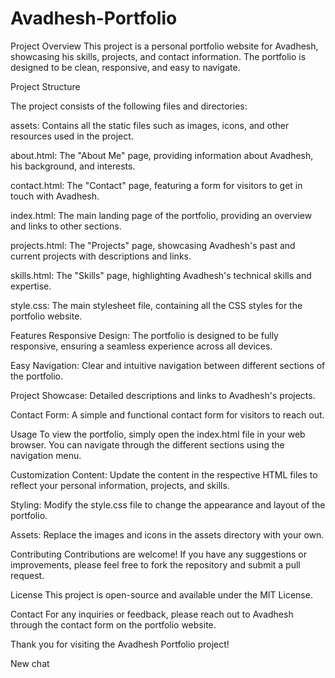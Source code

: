 # Avadhesh-Portfolio
Project Overview
This project is a personal portfolio website for Avadhesh, showcasing his skills, projects, and contact information. The portfolio is designed to be clean, responsive, and easy to navigate.

Project Structure

The project consists of the following files and directories:

assets: Contains all the static files such as images, icons, and other resources used in the project.

about.html: The "About Me" page, providing information about Avadhesh, his background, and interests.

contact.html: The "Contact" page, featuring a form for visitors to get in touch with Avadhesh.

index.html: The main landing page of the portfolio, providing an overview and links to other sections.

projects.html: The "Projects" page, showcasing Avadhesh's past and current projects with descriptions and links.

skills.html: The "Skills" page, highlighting Avadhesh's technical skills and expertise.

style.css: The main stylesheet file, containing all the CSS styles for the portfolio website.

Features
Responsive Design: The portfolio is designed to be fully responsive, ensuring a seamless experience across all devices.

Easy Navigation: Clear and intuitive navigation between different sections of the portfolio.

Project Showcase: Detailed descriptions and links to Avadhesh's projects.

Contact Form: A simple and functional contact form for visitors to reach out.

Usage
To view the portfolio, simply open the index.html file in your web browser. You can navigate through the different sections using the navigation menu.

Customization
Content: Update the content in the respective HTML files to reflect your personal information, projects, and skills.

Styling: Modify the style.css file to change the appearance and layout of the portfolio.

Assets: Replace the images and icons in the assets directory with your own.

Contributing
Contributions are welcome! If you have any suggestions or improvements, please feel free to fork the repository and submit a pull request.

License
This project is open-source and available under the MIT License.

Contact
For any inquiries or feedback, please reach out to Avadhesh through the contact form on the portfolio website.

Thank you for visiting the Avadhesh Portfolio project!

New chat
